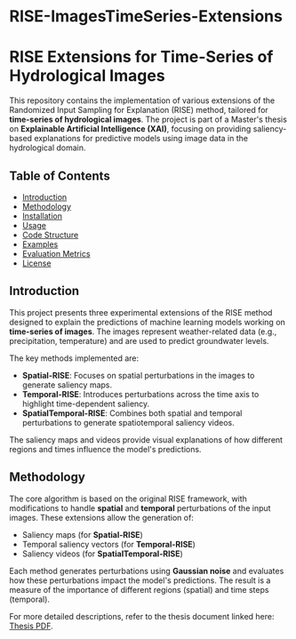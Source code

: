 # RISE-ImagesTimeSeries-Extensions

# RISE Extensions for Time-Series of Hydrological Images

This repository contains the implementation of various extensions of the Randomized Input Sampling for Explanation (RISE) method, tailored for **time-series of hydrological images**. The project is part of a Master's thesis on **Explainable Artificial Intelligence (XAI)**, focusing on providing saliency-based explanations for predictive models using image data in the hydrological domain.

## Table of Contents
- [Introduction](#introduction)
- [Methodology](#methodology)
- [Installation](#installation)
- [Usage](#usage)
- [Code Structure](#code-structure)
- [Examples](#examples)
- [Evaluation Metrics](#evaluation-metrics)
- [License](#license)

## Introduction
This project presents three experimental extensions of the RISE method designed to explain the predictions of machine learning models working on **time-series of images**. The images represent weather-related data (e.g., precipitation, temperature) and are used to predict groundwater levels.

The key methods implemented are:
- **Spatial-RISE**: Focuses on spatial perturbations in the images to generate saliency maps.
- **Temporal-RISE**: Introduces perturbations across the time axis to highlight time-dependent saliency.
- **SpatialTemporal-RISE**: Combines both spatial and temporal perturbations to generate spatiotemporal saliency videos.

The saliency maps and videos provide visual explanations of how different regions and times influence the model's predictions.

## Methodology
The core algorithm is based on the original RISE framework, with modifications to handle **spatial** and **temporal** perturbations of the input images. These extensions allow the generation of:
- Saliency maps (for **Spatial-RISE**)
- Temporal saliency vectors (for **Temporal-RISE**)
- Saliency videos (for **SpatialTemporal-RISE**)

Each method generates perturbations using **Gaussian noise** and evaluates how these perturbations impact the model's predictions. The result is a measure of the importance of different regions (spatial) and time steps (temporal).

For more detailed descriptions, refer to the thesis document linked here: [Thesis PDF](link-to-thesis).
